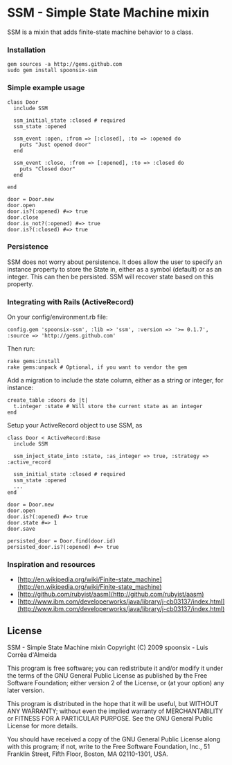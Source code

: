 # SSM - Simple State Machine mixin

SSM is a mixin that adds finite-state machine behavior to a class.

### Installation

    gem sources -a http://gems.github.com
    sudo gem install spoonsix-ssm

### Simple example usage

    class Door
      include SSM

      ssm_initial_state :closed # required
      ssm_state :opened

      ssm_event :open, :from => [:closed], :to => :opened do
        puts "Just opened door"
      end
  
      ssm_event :close, :from => [:opened], :to => :closed do
        puts "Closed door"
      end

    end

    door = Door.new
    door.open
    door.is?(:opened) #=> true
    door.close
    door.is_not?(:opened) #=> true
    door.is?(:closed) #=> true

### Persistence

SSM does not worry about persistence. It does allow the user to specify an instance property to store the State
in, either as a symbol (default) or as an integer. This can then be persisted. SSM will recover state based on this property.

### Integrating with Rails (ActiveRecord)

On your config/environment.rb file:

    config.gem 'spoonsix-ssm', :lib => 'ssm', :version => '>= 0.1.7', :source => 'http://gems.github.com'
    
Then run:

    rake gems:install
    rake gems:unpack # Optional, if you want to vendor the gem

Add a migration to include the state column, either as a string or integer, for instance:

    create_table :doors do |t|
      t.integer :state # Will store the current state as an integer
    end

Setup your ActiveRecord object to use SSM, as 

    class Door < ActiveRecord:Base
      include SSM

      ssm_inject_state_into :state, :as_integer => true, :strategy => :active_record

      ssm_initial_state :closed # required
      ssm_state :opened
      ...
    end

    door = Door.new
    door.open
    door.is?(:opened) #=> true
    door.state #=> 1
    door.save

    persisted_door = Door.find(door.id)
    persisted_door.is?(:opened) #=> true

### Inspiration and resources

* [http://en.wikipedia.org/wiki/Finite-state_machine](http://en.wikipedia.org/wiki/Finite-state_machine)
* [http://github.com/rubyist/aasm](http://github.com/rubyist/aasm)
* [http://www.ibm.com/developerworks/java/library/j-cb03137/index.html](http://www.ibm.com/developerworks/java/library/j-cb03137/index.html)

## License

SSM - Simple State Machine mixin
Copyright (C) 2009 spoonsix - Luis Corrêa d'Almeida

This program is free software; you can redistribute it and/or
modify it under the terms of the GNU General Public License
as published by the Free Software Foundation; either version 2
of the License, or (at your option) any later version.

This program is distributed in the hope that it will be useful,
but WITHOUT ANY WARRANTY; without even the implied warranty of
MERCHANTABILITY or FITNESS FOR A PARTICULAR PURPOSE.  See the
GNU General Public License for more details.

You should have received a copy of the GNU General Public License
along with this program; if not, write to the Free Software
Foundation, Inc., 51 Franklin Street, Fifth Floor, Boston, MA  02110-1301, USA.
